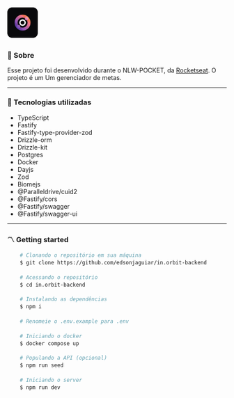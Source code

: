 <h1>
    <img src="./public/icon.svg" style="width: 70px; height: auto;">
</h1>

### 🧾 Sobre

<p>Esse projeto foi desenvolvido durante o NLW-POCKET, da <a href="https://www.rocketseat.com.br/" title="Rocketseat" target="_blank">Rocketseat</a>. O projeto é um Um gerenciador de metas.</p>

---

### 🚀 Tecnologias utilizadas

-   TypeScript
-   Fastify
-   Fastify-type-provider-zod
-   Drizzle-orm
-   Drizzle-kit
-   Postgres
-   Docker
-   Dayjs
-   Zod
-   Biomejs
-   @Paralleldrive/cuid2
-   @Fastify/cors
-   @Fastify/swagger
-   @Fastify/swagger-ui


---

### 〽️ Getting started

```zsh
    # Clonando o repositório em sua máquina
    $ git clone https://github.com/edsonjaguiar/in.orbit-backend

    # Acessando o repositório
    $ cd in.orbit-backend  

    # Instalando as dependências
    $ npm i

    # Renomeie o .env.example para .env

    # Iniciando o docker
    $ docker compose up

    # Populando a API (opcional)
    $ npm run seed

    # Iniciando o server
    $ npm run dev
```
